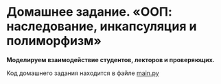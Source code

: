 # Домашнее задание. «ООП: наследование, инкапсуляция и полиморфизм»

**Моделируем взаимодействие студентов, лекторов и проверяющих.**

Код домашнего задания находится в файле [main.py](./main.py)